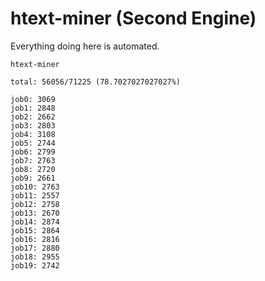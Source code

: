 # htext-miner (Second Engine)

Everything doing here is automated.

```
htext-miner

total: 56056/71225 (78.7027027027027%)

job0: 3069
job1: 2848
job2: 2662
job3: 2803
job4: 3108
job5: 2744
job6: 2799
job7: 2763
job8: 2720
job9: 2661
job10: 2763
job11: 2557
job12: 2758
job13: 2670
job14: 2874
job15: 2864
job16: 2816
job17: 2880
job18: 2955
job19: 2742
```
